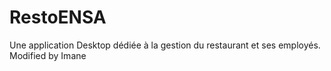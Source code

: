 # RestoENSA
Une application Desktop dédiée à la gestion du restaurant et ses employés.
Modified by Imane